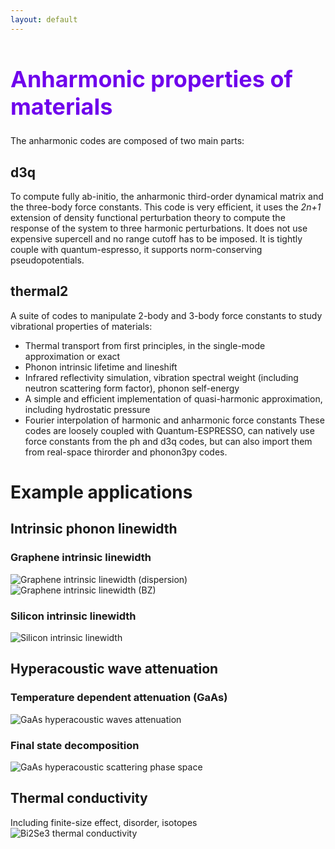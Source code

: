 ```yaml
---
layout: default
---
```

<h1 style="color:#6f02ec; font-size:36px; font-weight:bold;">Anharmonic properties of materials</h1>

The anharmonic codes are composed of two main parts:
## d3q
To compute fully ab-initio, the anharmonic third-order dynamical matrix and the three-body force constants. This code is very efficient, it uses the _2n+1_ extension of density functional perturbation theory to compute the response of the system to three harmonic perturbations. It does not use expensive supercell and no range cutoff has to be imposed. It is tightly couple with quantum-espresso, it supports norm-conserving pseudopotentials.
## thermal2
A suite of codes to manipulate 2-body and 3-body force constants to study vibrational properties of materials:
- Thermal transport from first principles, in the single-mode approximation or exact
- Phonon intrinsic lifetime and lineshift
- Infrared reflectivity simulation, vibration spectral weight (including neutron scattering form factor), phonon self-energy
- A simple and efficient implementation of quasi-harmonic approximation, including hydrostatic pressure
- Fourier interpolation of harmonic and anharmonic force constants
These codes are loosely coupled with Quantum-ESPRESSO, can natively use force constants from the ph and d3q codes, but can also import them from real-space thirorder and phonon3py codes.


# Example applications
## Intrinsic phonon linewidth
### Graphene intrinsic linewidth
![Graphene intrinsic linewidth (dispersion)](https://anharmonic.github.io/images/1.png)
![Graphene intrinsic linewidth (BZ)](https://anharmonic.github.io/images/graphene-bz.png)
### Silicon intrinsic linewidth
![Silicon intrinsic linewidth](https://anharmonic.github.io/images/2.png)
## Hyperacoustic wave attenuation
### Temperature dependent attenuation (GaAs)
![GaAs hyperacoustic waves attenuation](https://anharmonic.github.io/images/gaas-50K.png)
### Final state decomposition
![GaAs hyperacoustic scattering phase space](https://anharmonic.github.io/images/FS-900GHz-111.png)
## Thermal conductivity
Including finite-size effect, disorder, isotopes
![Bi2Se3 thermal conductivity](https://anharmonic.github.io/images/plot-best.png)

